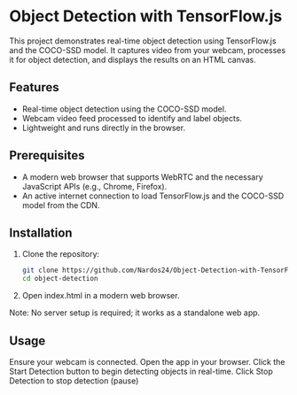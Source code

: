 # Object Detection with TensorFlow.js

This project demonstrates real-time object detection using TensorFlow.js and the COCO-SSD model. It captures video from your webcam, processes it for object detection, and displays the results on an HTML canvas.

## Features

- Real-time object detection using the COCO-SSD model.
- Webcam video feed processed to identify and label objects.
- Lightweight and runs directly in the browser.

## Prerequisites

- A modern web browser that supports WebRTC and the necessary JavaScript APIs (e.g., Chrome, Firefox).
- An active internet connection to load TensorFlow.js and the COCO-SSD model from the CDN.

## Installation

1. Clone the repository:
   ```bash
   git clone https://github.com/Nardos24/Object-Detection-with-TensorFlow.js.git
   cd object-detection

2. Open index.html in a modern web browser.

Note: No server setup is required; it works as a standalone web app.
## Usage
Ensure your webcam is connected.
Open the app in your browser.
Click the Start Detection button to begin detecting objects in real-time.
Click Stop Detection to stop detection (pause)